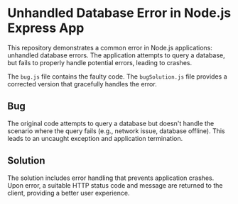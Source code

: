 # Unhandled Database Error in Node.js Express App

This repository demonstrates a common error in Node.js applications: unhandled database errors.  The application attempts to query a database, but fails to properly handle potential errors, leading to crashes.

The `bug.js` file contains the faulty code.  The `bugSolution.js` file provides a corrected version that gracefully handles the error.

## Bug

The original code attempts to query a database but doesn't handle the scenario where the query fails (e.g., network issue, database offline). This leads to an uncaught exception and application termination.

## Solution

The solution includes error handling that prevents application crashes.  Upon error, a suitable HTTP status code and message are returned to the client, providing a better user experience.